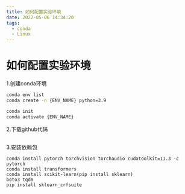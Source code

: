 ```yaml
---
title: 如何配置实验环境
date: 2022-05-06 14:34:20
tags: 
  - conda
  - Linux
---
```


# 如何配置实验环境

1.创建conda环境

```bash
conda env list
conda create -n {ENV_NAME} python=3.9

conda init
conda activate {ENV_NAME}
```

2.下载github代码

```

```

3.安装依赖包

```
conda install pytorch torchvision torchaudio cudatoolkit=11.3 -c pytorch
conda install transformers
conda install scikit-learn(pip install sklearn)
boto3 tqdm
pip install sklearn_crfsuite 

```


